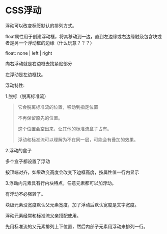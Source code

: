 # CSS浮动

浮动可以改变标签默认的排列方式。



float属性用于创建浮动框，将其移动到一边，直到左边缘或右边缘触及包含块或者是另一个浮动框的边缘（什么玩意？？？）



float: none | left | right 



向右浮动就是右边框去找紧贴部分

左浮动是左边框找。



浮动特性:

1.脱标（脱离标准流）

>它会脱离标准流的位置，移动到指定位置
>
>不再保留原先的位置。
>
>这个位置会空出来，让其他的标准流盒子占有。
>
>浮动和标准流可以理解为不在同一层，可能会有叠加的效果。



2.浮动的盒子

多个盒子都设置了浮动

按顶端对齐，如果改变高度会改变下边框高度，按属性值一行内显示



3.浮动内元素具有行内块特点，任意元素都可以加浮动。

有浮动不必强转了。

块级元素没宽度默认父元素宽度，加了浮动后默认宽度是文字宽度。



浮动元素经常和标准流父亲搭配使用。

先用标准流的父元素排列上下位置，然后内部子元素用浮动来排列一行。
